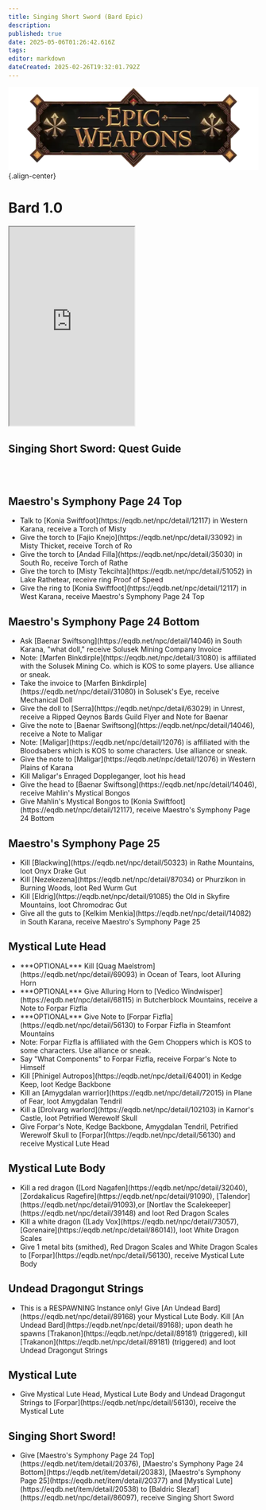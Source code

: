 ```yaml
---
title: Singing Short Sword (Bard Epic)
description: 
published: true
date: 2025-05-06T01:26:42.616Z
tags: 
editor: markdown
dateCreated: 2025-02-26T19:32:01.792Z
---
```


![epicweapons.webp](/epicweapons.webp){.align-center}

# Bard 1.0

<iframe src="https://www.thjdi.cc/item/2020542" width="50%" height="400px"></iframe>


<div class="wiki-content">
  <h2>Singing Short Sword: Quest Guide</h2>
<br><br>
  <h2>Maestro's Symphony Page 24 Top</h2>
  <ul>
    <li>Talk to [Konia Swiftfoot](https://eqdb.net/npc/detail/12117) in Western Karana, receive a Torch of Misty</li>
    <li>Give the torch to [Fajio Knejo](https://eqdb.net/npc/detail/33092) in Misty Thicket, receive Torch of Ro</li>
    <li>Give the torch to [Andad Filla](https://eqdb.net/npc/detail/35030) in South Ro, receive Torch of Rathe</li>
    <li>Give the torch to [Misty Tekcihta](https://eqdb.net/npc/detail/51052) in Lake Rathetear, receive ring Proof of Speed</li>
    <li>Give the ring to [Konia Swiftfoot](https://eqdb.net/npc/detail/12117) in West Karana, receive Maestro's Symphony Page 24 Top</li>
  </ul>

  <h2>Maestro's Symphony Page 24 Bottom</h2>
  <ul>
    <li>Ask [Baenar Swiftsong](https://eqdb.net/npc/detail/14046) in South Karana, "what doll," receive Solusek Mining Company Invoice</li>
    <li>Note: [Marfen Binkdirple](https://eqdb.net/npc/detail/31080) is affiliated with the Solusek Mining Co. which is KOS to some players. Use alliance or sneak.</li>
    <li>Take the invoice to [Marfen Binkdirple](https://eqdb.net/npc/detail/31080) in Solusek's Eye, receive Mechanical Doll</li>
    <li>Give the doll to [Serra](https://eqdb.net/npc/detail/63029) in Unrest, receive a Ripped Qeynos Bards Guild Flyer and Note for Baenar</li>
    <li>Give the note to [Baenar Swiftsong](https://eqdb.net/npc/detail/14046), receive a Note to Maligar</li>
    <li>Note: [Maligar](https://eqdb.net/npc/detail/12076) is affiliated with the Bloodsabers which is KOS to some characters. Use alliance or sneak.</li>
    <li>Give the note to [Maligar](https://eqdb.net/npc/detail/12076) in Western Plains of Karana</li>
    <li>Kill Maligar's Enraged Doppleganger, loot his head</li>
    <li>Give the head to [Baenar Swiftsong](https://eqdb.net/npc/detail/14046), receive Mahlin's Mystical Bongos</li>
    <li>Give Mahlin's Mystical Bongos to [Konia Swiftfoot](https://eqdb.net/npc/detail/12117), receive Maestro's Symphony Page 24 Bottom</li>
  </ul>

  <h2>Maestro's Symphony Page 25</h2>
  <ul>
    <li>Kill [Blackwing](https://eqdb.net/npc/detail/50323) in Rathe Mountains, loot Onyx Drake Gut</li>
    <li>Kill [Nezekezena](https://eqdb.net/npc/detail/87034) or Phurzikon in Burning Woods, loot Red Wurm Gut</li>
    <li>Kill [Eldrig](https://eqdb.net/npc/detail/91085) the Old in Skyfire Mountains, loot Chromodrac Gut</li>
    <li>Give all the guts to [Kelkim Menkia](https://eqdb.net/npc/detail/14082) in South Karana, receive Maestro's Symphony Page 25</li>
  </ul>

  <h2>Mystical Lute Head</h2>
  <ul>
    <li>***OPTIONAL*** Kill [Quag Maelstrom](https://eqdb.net/npc/detail/69093) in Ocean of Tears, loot Alluring Horn</li>
    <li>***OPTIONAL*** Give Alluring Horn to [Vedico Windwisper](https://eqdb.net/npc/detail/68115) in Butcherblock Mountains, receive a Note to Forpar Fizfla</li>
    <li>***OPTIONAL*** Give Note to [Forpar Fizfla](https://eqdb.net/npc/detail/56130) to Forpar Fizfla in Steamfont Mountains</li>
    <li>Note: Forpar Fizfla is affiliated with the Gem Choppers which is KOS to some characters. Use alliance or sneak.</li>
    <li>Say "What Components" to Forpar Fizfla, receive Forpar's Note to Himself</li>
    <li>Kill [Phinigel Autropos](https://eqdb.net/npc/detail/64001) in Kedge Keep, loot Kedge Backbone</li>
    <li>Kill an [Amygdalan warrior](https://eqdb.net/npc/detail/72015) in Plane of Fear, loot Amygdalan Tendril</li>
    <li>Kill a [Drolvarg warlord](https://eqdb.net/npc/detail/102103) in Karnor's Castle, loot Petrified Werewolf Skull</li>
    <li>Give Forpar's Note, Kedge Backbone, Amygdalan Tendril, Petrified Werewolf Skull to [Forpar](https://eqdb.net/npc/detail/56130) and receive Mystical Lute Head</li>
  </ul>

  <h2>Mystical Lute Body</h2>
  <ul>
    <li>Kill a red dragon ([Lord Nagafen](https://eqdb.net/npc/detail/32040), [Zordakalicus Ragefire](https://eqdb.net/npc/detail/91090), [Talendor](https://eqdb.net/npc/detail/91093),or [Nortlav the Scalekeeper](https://eqdb.net/npc/detail/39148) and loot Red Dragon Scales</li>
    <li>Kill a white dragon ([Lady Vox](https://eqdb.net/npc/detail/73057), [Gorenaire](https://eqdb.net/npc/detail/86014)), loot White Dragon Scales</li>
    <li>Give 1 metal bits (smithed), Red Dragon Scales and White Dragon Scales to [Forpar](https://eqdb.net/npc/detail/56130), receive Mystical Lute Body</li>
  </ul>

  <h2>Undead Dragongut Strings</h2>
  <ul>
    <li> This is a RESPAWNING Instance only! Give [An Undead Bard](https://eqdb.net/npc/detail/89168) your Mystical Lute Body. Kill [An Undead Bard](https://eqdb.net/npc/detail/89168); upon death he spawns [Trakanon](https://eqdb.net/npc/detail/89181) (triggered), kill [Trakanon](https://eqdb.net/npc/detail/89181) (triggered) and loot Undead Dragongut Strings</li>
  </ul>

  <h2>Mystical Lute</h2>
  <ul>
    <li>Give Mystical Lute Head, Mystical Lute Body and Undead Dragongut Strings to [Forpar](https://eqdb.net/npc/detail/56130), receive the Mystical Lute</li>
  </ul>

  <h2>Singing Short Sword!</h2>
  <ul>
    <li>Give [Maestro's Symphony Page 24 Top](https://eqdb.net/item/detail/20376), [Maestro's Symphony Page 24 Bottom](https://eqdb.net/item/detail/20383), [Maestro's Symphony Page 25](https://eqdb.net/item/detail/20377) and [Mystical Lute](https://eqdb.net/item/detail/20538) to [Baldric Slezaf](https://eqdb.net/npc/detail/86097), receive Singing Short Sword</li>
  </ul>
</div>
